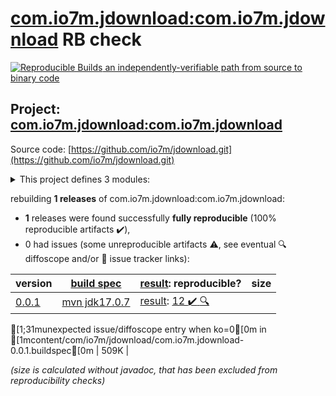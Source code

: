 [com.io7m.jdownload:com.io7m.jdownload](https://central.sonatype.com/artifact/com.io7m.jdownload/com.io7m.jdownload/0.0.1/versions) RB check
=======

[![Reproducible Builds](https://reproducible-builds.org/images/logos/rb.svg) an independently-verifiable path from source to binary code](https://reproducible-builds.org/)

## Project: [com.io7m.jdownload:com.io7m.jdownload](https://central.sonatype.com/artifact/com.io7m.jdownload/com.io7m.jdownload/0.0.1/versions)

Source code: [https://github.com/io7m/jdownload.git](https://github.com/io7m/jdownload.git)

<details><summary>This project defines 3 modules:</summary>

* [com.io7m.jdownload:com.io7m.jdownload](https://central.sonatype.com/artifact/com.io7m.jdownload/com.io7m.jdownload/0.0.1)
* [com.io7m.jdownload:com.io7m.jdownload.core](https://central.sonatype.com/artifact/com.io7m.jdownload/com.io7m.jdownload.core/0.0.1)
* [com.io7m.jdownload:com.io7m.jdownload.tests](https://central.sonatype.com/artifact/com.io7m.jdownload/com.io7m.jdownload.tests/0.0.1)
</details>

rebuilding **1 releases** of com.io7m.jdownload:com.io7m.jdownload:
- **1** releases were found successfully **fully reproducible** (100% reproducible artifacts :heavy_check_mark:),
- 0 had issues (some unreproducible artifacts :warning:, see eventual :mag: diffoscope and/or :memo: issue tracker links):

| version | [build spec](/BUILDSPEC.md) | [result](https://reproducible-builds.org/docs/jvm/): reproducible? | size |
| -- | --------- | ------ | -- |
| [0.0.1](https://central.sonatype.com/artifact/com.io7m.jdownload/com.io7m.jdownload/0.0.1/pom) | [mvn jdk17.0.7](com.io7m.jdownload-0.0.1.buildspec) | [result](com.io7m.jdownload-0.0.1.buildinfo): [12 :heavy_check_mark: ](com.io7m.jdownload-0.0.1.buildcompare) [:mag:](com.io7m.jdownload-0.0.1.diffoscope)
[1;31munexpected issue/diffoscope entry when ko=0[0m in [1mcontent/com/io7m/jdownload/com.io7m.jdownload-0.0.1.buildspec[0m
 | 509K |

<i>(size is calculated without javadoc, that has been excluded from reproducibility checks)</i>
